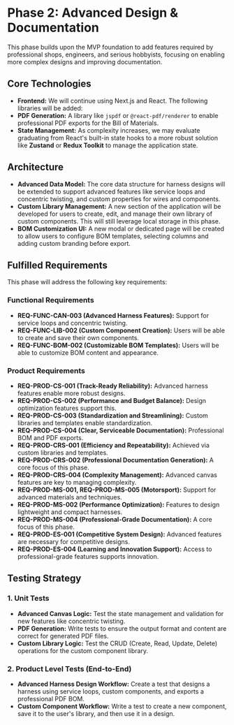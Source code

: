 # Phase 2: Advanced Design & Documentation

This phase builds upon the MVP foundation to add features required by professional shops, engineers, and serious hobbyists, focusing on enabling more complex designs and improving documentation.

## Core Technologies

- **Frontend:** We will continue using Next.js and React. The following libraries will be added:
- **PDF Generation:** A library like `jspdf` or `@react-pdf/renderer` to enable professional PDF exports for the Bill of Materials.
- **State Management:** As complexity increases, we may evaluate graduating from React's built-in state hooks to a more robust solution like **Zustand** or **Redux Toolkit** to manage the application state.

## Architecture

- **Advanced Data Model:** The core data structure for harness designs will be extended to support advanced features like service loops and concentric twisting, and custom properties for wires and components.
- **Custom Library Management:** A new section of the application will be developed for users to create, edit, and manage their own library of custom components. This will still leverage local storage in this phase.
- **BOM Customization UI:** A new modal or dedicated page will be created to allow users to configure BOM templates, selecting columns and adding custom branding before export.

## Fulfilled Requirements

This phase will address the following key requirements:

### Functional Requirements
- **REQ-FUNC-CAN-003 (Advanced Harness Features):** Support for service loops and concentric twisting.
- **REQ-FUNC-LIB-002 (Custom Component Creation):** Users will be able to create and save their own components.
- **REQ-FUNC-BOM-002 (Customizable BOM Templates):** Users will be able to customize BOM content and appearance.

### Product Requirements
- **REQ-PROD-CS-001 (Track-Ready Reliability):** Advanced harness features enable more robust designs.
- **REQ-PROD-CS-002 (Performance and Budget Balance):** Design optimization features support this.
- **REQ-PROD-CS-003 (Standardization and Streamlining):** Custom libraries and templates enable standardization.
- **REQ-PROD-CS-004 (Clear, Serviceable Documentation):** Professional BOM and PDF exports.
- **REQ-PROD-CRS-001 (Efficiency and Repeatability):** Achieved via custom libraries and templates.
- **REQ-PROD-CRS-002 (Professional Documentation Generation):** A core focus of this phase.
- **REQ-PROD-CRS-004 (Complexity Management):** Advanced canvas features are key to managing complexity.
- **REQ-PROD-MS-001, REQ-PROD-MS-005 (Motorsport):** Support for advanced materials and techniques.
- **REQ-PROD-MS-002 (Performance Optimization):** Features to design lightweight and compact harnesses.
- **REQ-PROD-MS-004 (Professional-Grade Documentation):** A core focus of this phase.
- **REQ-PROD-ES-001 (Competitive System Design):** Advanced features are necessary for competitive designs.
- **REQ-PROD-ES-004 (Learning and Innovation Support):** Access to professional-grade features supports innovation.

## Testing Strategy

### 1. Unit Tests
- **Advanced Canvas Logic:** Test the state management and validation for new features like concentric twisting.
- **PDF Generation:** Write tests to ensure the output format and content are correct for generated PDF files.
- **Custom Library Logic:** Test the CRUD (Create, Read, Update, Delete) operations for the custom component library.

### 2. Product Level Tests (End-to-End)
- **Advanced Harness Design Workflow:** Create a test that designs a harness using service loops, custom components, and exports a professional PDF BOM.
- **Custom Component Workflow:** Write a test to create a new component, save it to the user's library, and then use it in a design.
